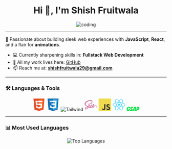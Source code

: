 <h1 align="center">Hi 👋, I'm Shish Fruitwala</h1>

<p align="center">
  <img src="https://i.pinimg.com/originals/e4/26/70/e426702edf874b181aced1e2fa5c6cde.gif" alt="coding" width="300"/>
</p>

---

🚀 Passionate about building sleek web experiences with **JavaScript**, **React**, and a flair for **animations**.

- 💻 Currently sharpening skills in: **Fullstack Web Development**
- 🧠 All my work lives here: [GitHub](https://github.com/C0nfu5ing-5pring)
- 📫 Reach me at: **shishfruitwala29@gmail.com**

---

### 🛠️ Languages & Tools

<p align="center">
  <img src="https://raw.githubusercontent.com/devicons/devicon/master/icons/html5/html5-original.svg" alt="HTML" width="40" />
  <img src="https://raw.githubusercontent.com/devicons/devicon/master/icons/css3/css3-original.svg" alt="CSS" width="40" />
  <img src="https://www.vectorlogo.zone/logos/tailwindcss/tailwindcss-icon.svg" alt="Tailwind" width="40" />
  <img src="https://raw.githubusercontent.com/devicons/devicon/master/icons/sass/sass-original.svg" alt="SASS" width="40" />
  <img src="https://raw.githubusercontent.com/devicons/devicon/master/icons/javascript/javascript-original.svg" alt="JavaScript" width="40" />
  <img src="https://raw.githubusercontent.com/devicons/devicon/master/icons/react/react-original.svg" alt="React" width="40" />
<img width="40" src="data:image/svg+xml;utf8,<svg xmlns='http://www.w3.org/2000/svg' width='200' fill='none' viewBox='0 0 82 30'><path fill='%230ae448' d='M23.81 14.013v.013l-1.075 4.665c-.058.264-.322.458-.626.458H20.81a.218.218 0 0 0-.208.155c-1.198 4.064-2.82 6.858-4.962 8.535-1.822 1.428-4.068 2.093-7.069 2.093-2.696 0-4.514-.867-6.056-2.578C.478 25.09-.364 21.388.146 16.926 1.065 8.549 5.41.096 13.776.096c2.545-.023 4.543.762 5.933 2.33 1.47 1.657 2.216 4.154 2.22 7.421a.55.55 0 0 1-.549.536h-6.13a.42.42 0 0 1-.407-.41c-.05-2.259-.72-3.36-2.052-3.36-2.35 0-3.736 3.19-4.471 4.959-1.027 2.47-1.55 5.152-1.447 7.824.049 1.244.249 2.994 1.43 3.718 1.047.643 2.541.217 3.446-.495.904-.711 1.632-1.942 1.938-3.065.043-.156.046-.277.005-.332-.043-.055-.162-.068-.253-.068h-1.574a.572.572 0 0 1-.438-.202.42.42 0 0 1-.087-.362l1.076-4.674c.053-.24.27-.42.537-.453v-.011h10.33c.024 0 .049 0 .072.005.268.034.457.284.452.556h.002Z'/><path fill='%230ae448' d='M41.594 8.65a.548.548 0 0 1-.548.531H35.4c-.37 0-.679-.3-.679-.665 0-1.648-.57-2.45-1.736-2.45s-1.918.717-1.94 1.968c-.025 1.395.764 2.662 3.01 4.84 2.957 2.774 4.142 5.232 4.085 8.48C38.047 26.605 34.476 30 29.042 30c-2.775 0-4.895-.743-6.305-2.207-1.431-1.486-2.087-3.668-1.95-6.485a.548.548 0 0 1 .549-.53h5.84a.55.55 0 0 1 .422.209.48.48 0 0 1 .106.384c-.065 1.016.112 1.775.512 2.195.256.272.613.41 1.058.41 1.079 0 1.711-.763 1.735-2.09.02-1.148-.343-2.155-2.321-4.19-2.555-2.496-4.846-5.075-4.775-9.13.042-2.351.976-4.502 2.631-6.056C28.294.868 30.687 0 33.465 0c2.783.02 4.892.813 6.269 2.359 1.304 1.466 1.932 3.582 1.862 6.29h-.002Z'/><path fill='%230ae448' d='m59.096 29.012.037-27.932a.525.525 0 0 0-.529-.533h-8.738c-.294 0-.423.252-.507.42L36.707 28.842v.005l-.005.006c-.14.343.126.71.497.71h6.108c.33 0 .548-.1.656-.308l1.213-2.915c.149-.388.177-.424.601-.424h5.836c.406 0 .415.008.408.405l-.131 2.71a.525.525 0 0 0 .529.532h6.17a.522.522 0 0 0 .403-.182.458.458 0 0 0 .104-.369Zm-10.81-9.326c-.057 0-.102-.001-.138-.005a.146.146 0 0 1-.13-.183c.012-.041.029-.095.053-.163l4.377-10.827c.038-.107.086-.212.136-.314.071-.145.157-.155.184-.047.023.09-.502 11.118-.502 11.118-.041.413-.06.43-.467.464l-3.509-.041h-.008l.003-.002Z'/><path fill='%230ae448' d='M71.545.547h-4.639c-.245 0-.52.13-.585.422l-6.455 28.029a.423.423 0 0 0 .088.364.572.572 0 0 0 .437.202h5.798c.311 0 .525-.153.583-.418 0 0 .703-3.168.704-3.178.05-.247-.036-.439-.258-.555-.105-.054-.209-.108-.312-.163l-1.005-.522-1-.522-.387-.201a.186.186 0 0 1-.102-.17.199.199 0 0 1 .198-.194l3.178.014c.95.005 1.901-.062 2.836-.234 6.58-1.215 10.95-6.485 11.076-13.656.107-6.12-3.309-9.221-10.15-9.221l-.005.003Zm-1.579 16.68h-.124c-.278 0-.328-.03-.337-.04-.004-.007 1.833-8.073 1.834-8.084.047-.233.045-.367-.099-.446-.184-.102-2.866-1.516-2.866-1.516a.188.188 0 0 1-.101-.172.197.197 0 0 1 .197-.192h4.241c1.32.04 2.056 1.221 2.021 3.237-.061 3.492-1.721 7.09-4.766 7.214Z'/></svg>" />
</p>

---

### 📊 Most Used Languages

<p align="center">
  <img src="https://github-readme-stats.vercel.app/api/top-langs/?username=C0nfu5ing-5pring&layout=compact&theme=tokyonight" alt="Top Languages" />
</p>

